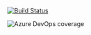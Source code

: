 [![Build Status](https://dev.azure.com/MadSciencist/sandbox/_apis/build/status/MadSciencist.QLector?branchName=master)](https://dev.azure.com/MadSciencist/sandbox/_build/latest?definitionId=1&branchName=master)

![Azure DevOps coverage](https://img.shields.io/azure-devops/coverage/MadSciencist/sandbox/1)
